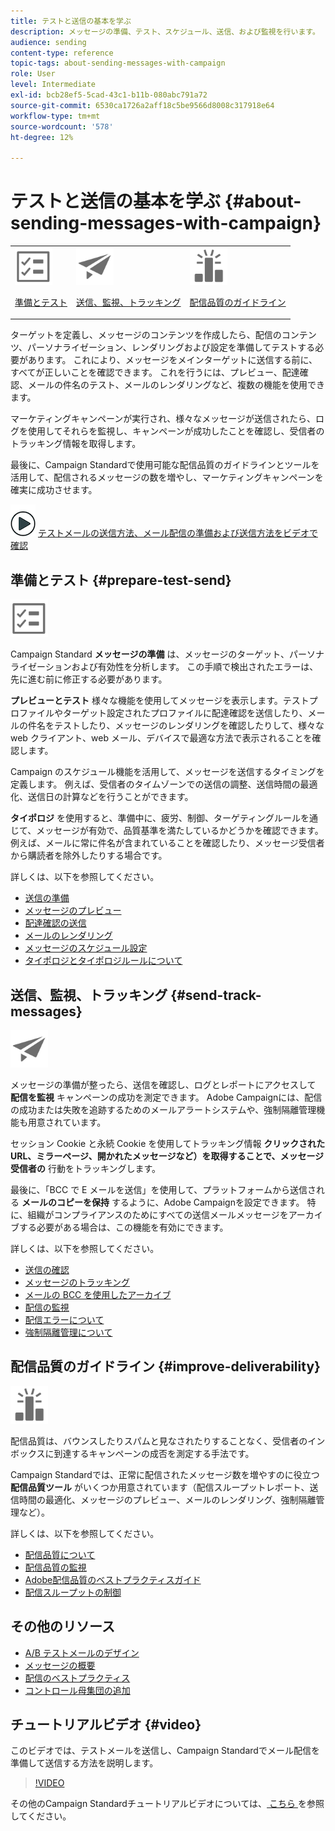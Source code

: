```yaml
---
title: テストと送信の基本を学ぶ
description: メッセージの準備、テスト、スケジュール、送信、および監視を行います。
audience: sending
content-type: reference
topic-tags: about-sending-messages-with-campaign
role: User
level: Intermediate
exl-id: bcb28ef5-5cad-43c1-b11b-080abc791a72
source-git-commit: 6530ca1726a2aff18c5be9566d8008c317918e64
workflow-type: tm+mt
source-wordcount: '578'
ht-degree: 12%

---
```


# テストと送信の基本を学ぶ {#about-sending-messages-with-campaign}

<table>
<tr>
<td><img src="assets/do-not-localize/icon_prepare.svg" width="60px"><p><a href="#prepare-test-send">準備とテスト</a></p></td>
<td><img src="assets/do-not-localize/icon_send.svg" width="60px"><p><a href="#send-track-messages">送信、監視、トラッキング</a></p></td>
<td><img src="assets/do-not-localize/icon_deliverability.svg" width="60px"><p><a href="#improve-deliverability">配信品質のガイドライン</a></p></td></tr>
</table>

ターゲットを定義し、メッセージのコンテンツを作成したら、配信のコンテンツ、パーソナライゼーション、レンダリングおよび設定を準備してテストする必要があります。 これにより、メッセージをメインターゲットに送信する前に、すべてが正しいことを確認できます。 これを行うには、プレビュー、配達確認、メールの件名のテスト、メールのレンダリングなど、複数の機能を使用できます。

マーケティングキャンペーンが実行され、様々なメッセージが送信されたら、ログを使用してそれらを監視し、キャンペーンが成功したことを確認し、受信者のトラッキング情報を取得します。

最後に、Campaign Standardで使用可能な配信品質のガイドラインとツールを活用して、配信されるメッセージの数を増やし、マーケティングキャンペーンを確実に成功させます。

![](assets/do-not-localize/how-to-video.png) [ テストメールの送信方法、メール配信の準備および送信方法をビデオで確認 ](#video)

## 準備とテスト {#prepare-test-send}

<img src="assets/do-not-localize/icon_prepare.svg" width="60px">

Campaign Standard **メッセージの準備** は、メッセージのターゲット、パーソナライゼーションおよび有効性を分析します。 この手順で検出されたエラーは、先に進む前に修正する必要があります。

**プレビューとテスト** 様々な機能を使用してメッセージを表示します。テストプロファイルやターゲット設定されたプロファイルに配達確認を送信したり、メールの件名をテストしたり、メッセージのレンダリングを確認したりして、様々な web クライアント、web メール、デバイスで最適な方法で表示されることを確認します。

Campaign のスケジュール機能を活用して、メッセージを送信するタイミングを定義します。 例えば、受信者のタイムゾーンでの送信の調整、送信時間の最適化、送信日の計算などを行うことができます。

**タイポロジ** を使用すると、準備中に、疲労、制御、ターゲティングルールを通じて、メッセージが有効で、品質基準を満たしているかどうかを確認できます。 例えば、メールに常に件名が含まれていることを確認したり、メッセージ受信者から購読者を除外したりする場合です。

詳しくは、以下を参照してください。

* [送信の準備](../../sending/using/preparing-the-send.md)
* [メッセージのプレビュー](../../sending/using/previewing-messages.md)
* [配達確認の送信](../../sending/using/sending-proofs.md)
* [メールのレンダリング](../../sending/using/email-rendering.md)
* [メッセージのスケジュール設定](../../sending/using/about-scheduling-messages.md)
* [タイポロジとタイポロジルールについて](../../sending/using/about-typology-rules.md)

## 送信、監視、トラッキング {#send-track-messages}

<img src="assets/do-not-localize/icon_send.svg"  width="60px">

メッセージの準備が整ったら、送信を確認し、ログとレポートにアクセスして **配信を監視** キャンペーンの成功を測定できます。 Adobe Campaignには、配信の成功または失敗を追跡するためのメールアラートシステムや、強制隔離管理機能も用意されています。

セッション Cookie と永続 Cookie を使用してトラッキング情報 **クリックされた URL、ミラーページ、開かれたメッセージなど）を取得することで、メッセージ受信者の** 行動をトラッキングします。

最後に、「BCC で E メールを送信」を使用して、プラットフォームから送信される **メールのコピーを保持** するように、Adobe Campaignを設定できます。 特に、組織がコンプライアンスのためにすべての送信メールメッセージをアーカイブする必要がある場合は、この機能を有効にできます。

詳しくは、以下を参照してください。

* [送信の確認](../../sending/using/confirming-the-send.md)
* [メッセージのトラッキング](../../sending/using/tracking-messages.md)
* [メールの BCC を使用したアーカイブ](../../sending/using/archiving.md)
* [配信の監視](../../sending/using/monitoring-a-delivery.md)
* [配信エラーについて](../../sending/using/understanding-delivery-failures.md)
* [強制隔離管理について](../../sending/using/understanding-quarantine-management.md)

## 配信品質のガイドライン {#improve-deliverability}

<img src="assets/do-not-localize/icon_deliverability.svg"  width="60px">

配信品質は、バウンスしたりスパムと見なされたりすることなく、受信者のインボックスに到達するキャンペーンの成否を測定する手法です。

Campaign Standardでは、正常に配信されたメッセージ数を増やすのに役立つ **配信品質ツール** がいくつか用意されています（配信スループットレポート、送信時間の最適化、メッセージのプレビュー、メールのレンダリング、強制隔離管理など）。

詳しくは、以下を参照してください。

* [配信品質について](../../sending/using/about-deliverability.md)
* [配信品質の監視](../../sending/using/monitor-deliverability.md)
* [Adobe配信品質のベストプラクティスガイド ](https://experienceleague.adobe.com/docs/deliverability-learn/deliverability-best-practice-guide/introduction.html?lang=ja)
* [配信スループットの制御](../../reporting/using/delivery-throughput.md)

## その他のリソース

* [A/B テストメールのデザイン](../../channels/using/designing-an-a-b-test-email.md)
* [メッセージの概要](../../channels/using/key-steps-to-send-a-message.md)
* [配信のベストプラクティス](../../sending/using/delivery-best-practices.md)
* [コントロール母集団の追加](../../sending/using/control-group.md)

## チュートリアルビデオ {#video}

このビデオでは、テストメールを送信し、Campaign Standardでメール配信を準備して送信する方法を説明します。

>[!VIDEO](https://video.tv.adobe.com/v/24013/)

その他のCampaign Standardチュートリアルビデオについては、[ こちら ](https://experienceleague.adobe.com/docs/campaign-standard-learn/tutorials/overview.html?lang=ja) を参照してください。
